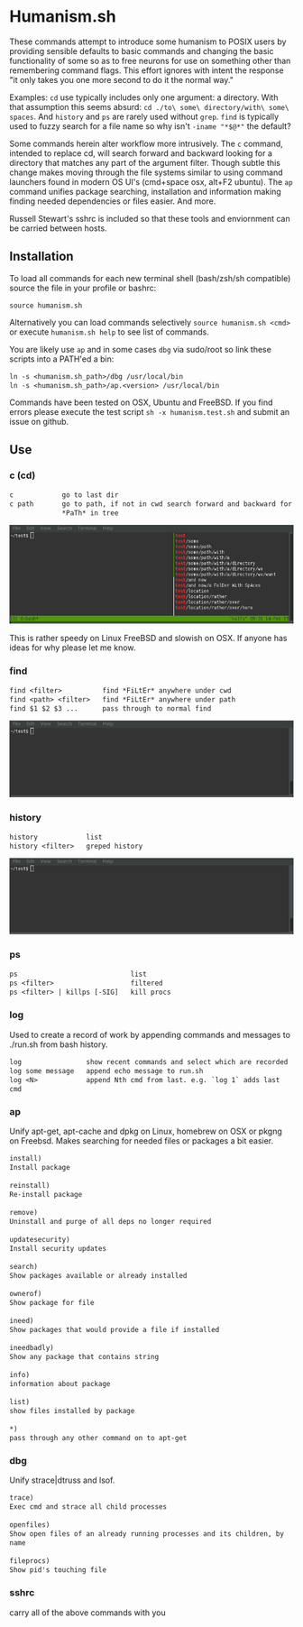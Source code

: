 # Humanism.sh

These commands attempt to introduce some humanism to POSIX users by providing
sensible defaults to basic commands and changing the basic functionality of some
so as to free neurons for use on something other than remembering command flags.
This effort ignores with intent the response "it only takes you one more second
to do it the normal way."

Examples: ``cd`` use typically includes only one argument: a directory. With
that assumption this seems absurd:
``cd ./to\ some\ directory/with\ some\ spaces``. And ``history`` and ``ps`` are
rarely used without ``grep``. ``find`` is typically used to fuzzy search for a
file name so why isn't ``-iname "*$@*"`` the default?

Some commands herein alter workflow more intrusively. The ``c`` command,
intended to replace cd, will search forward and backward looking for a directory
that matches any part of the argument filter. Though subtle this change makes
moving through the file systems similar to using command launchers found in
modern OS UI's (cmd+space osx, alt+F2 ubuntu). The ``ap`` command unifies
package searching, installation and information making finding needed
dependencies or files easier. And more.

Russell Stewart's sshrc is included so that these tools and enviornment can be
carried between hosts.

## Installation

To load all commands for each new terminal shell (bash/zsh/sh compatible) source
the file in your profile or bashrc:

    source humanism.sh

Alternatively you can load commands selectively ``source humanism.sh <cmd>``
or execute ``humanism.sh help`` to see list of commands.

You are likely use `ap` and in some cases `dbg` via sudo/root so link these
scripts into a PATH'ed a bin:

    ln -s <humanism.sh_path>/dbg /usr/local/bin
    ln -s <humanism.sh_path>/ap.<version> /usr/local/bin

Commands have been tested on OSX, Ubuntu and FreeBSD. If you find errors please execute the test
script ``sh -x humanism.test.sh`` and submit an issue on github.

## Use

### c (cd)

    c            go to last dir
    c path       go to path, if not in cwd search forward and backward for
                 *PaTh* in tree

![example c use](/examples/c.gif)

This is rather speedy on Linux FreeBSD and slowish on OSX. If anyone has ideas
for why please let me know.

### find

    find <filter>          find *FiLtEr* anywhere under cwd
    find <path> <filter>   find *FiLtEr* anywhere under path
    find $1 $2 $3 ...      pass through to normal find

![example find use](/examples/find.gif)


### history

    history            list
    history <filter>   greped history

![example history use](/examples/history.gif)

### ps

    ps                            list
    ps <filter>                   filtered
    ps <filter> | killps [-SIG]   kill procs

### log

Used to create a record of work by appending commands and messages to ./run.sh
from bash history.

    log          	   show recent commands and select which are recorded
    log some message   append echo message to run.sh
    log <N>      	   append Nth cmd from last. e.g. `log 1` adds last cmd


### ap

Unify apt-get, apt-cache and dpkg on Linux, homebrew on OSX or pkgng on Freebsd.
Makes searching for needed files or packages a bit easier.

    install)
    Install package

    reinstall)
    Re-install package

    remove)
    Uninstall and purge of all deps no longer required

    updatesecurity)
    Install security updates

    search)
    Show packages available or already installed

    ownerof)
    Show package for file

    ineed)
    Show packages that would provide a file if installed

    ineedbadly)
    Show any package that contains string

    info)
    information about package

    list)
    show files installed by package

    *)
    pass through any other command on to apt-get

### dbg

Unify strace|dtruss and lsof.

    trace)
    Exec cmd and strace all child processes

    openfiles)
    Show open files of an already running processes and its children, by name

    fileprocs)
    Show pid's touching file

### sshrc

carry all of the above commands with you
